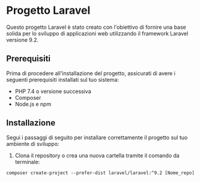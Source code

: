 # Progetto Laravel

Questo progetto Laravel è stato creato con l'obiettivo di fornire una base solida per lo sviluppo di applicazioni web utilizzando il framework Laravel versione 9.2.

## Prerequisiti

Prima di procedere all'installazione del progetto, assicurati di avere i seguenti prerequisiti installati sul tuo sistema:

- PHP 7.4 o versione successiva
- Composer
- Node.js e npm

## Installazione

Segui i passaggi di seguito per installare correttamente il progetto sul tuo ambiente di sviluppo:

1. Clona il repository o crea una nuova cartella tramite il comando da terminale:

```
composer create-project --prefer-dist laravel/laravel:^9.2 [Nome_repo]
```


